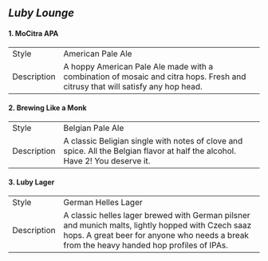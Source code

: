 ## _Luby Lounge_
#### 1. MoCitra APA
|   |   |
|---|---|
| Style | American Pale Ale |
| Description | A hoppy American Pale Ale made with a combination of mosaic and citra hops. Fresh and citrusy that will satisfy any hop head. |
#### 2. Brewing Like a Monk
|   |   |
|---|---|
| Style | Belgian Pale Ale |
| Description | A classic Beligian single with notes of clove and spice. All the Belgian flavor at half the alcohol. Have 2! You deserve it. |

#### 3. Luby Lager
|   |   |
|---|---|
| Style | German Helles Lager |
| Description | A classic helles lager brewed with German pilsner and munich malts, lightly hopped with Czech saaz hops. A great beer for anyone who needs a break from the heavy handed hop profiles of IPAs.|
